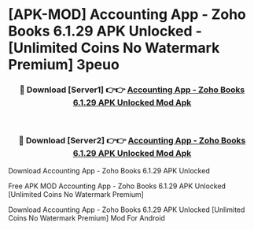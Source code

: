 # [APK-MOD] Accounting App - Zoho Books 6.1.29 APK Unlocked - [Unlimited Coins No Watermark Premium] 3peuo



<div align="center">
<h3>🔴 Download [Server1] 👉👉 <a href="https://momento.my/?title=Accounting_App_-_Zoho_Books_6.1.29_APK_Unlocked">Accounting App - Zoho Books 6.1.29 APK Unlocked Mod Apk</a></h3><br>

<h3>🔴 Download [Server2] 👉👉 <a href="https://momento.my/?title=Accounting_App_-_Zoho_Books_6.1.29_APK_Unlocked">Accounting App - Zoho Books 6.1.29 APK Unlocked Mod Apk</a></h3>
</div>



Download Accounting App - Zoho Books 6.1.29 APK Unlocked 

Free APK MOD Accounting App - Zoho Books 6.1.29 APK Unlocked [Unlimited Coins No Watermark Premium]

Download Accounting App - Zoho Books 6.1.29 APK Unlocked [Unlimited Coins No Watermark Premium] Mod For Android
